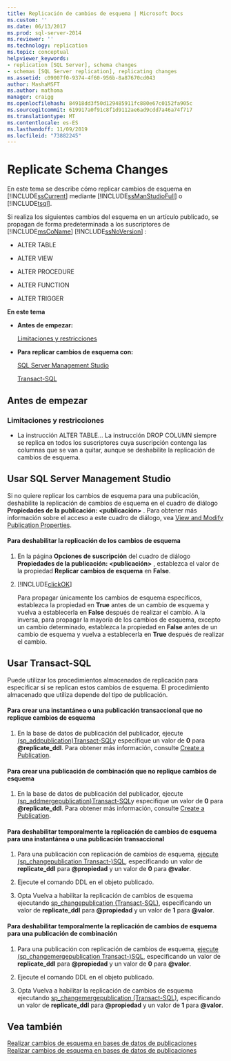 ```yaml
---
title: Replicación de cambios de esquema | Microsoft Docs
ms.custom: ''
ms.date: 06/13/2017
ms.prod: sql-server-2014
ms.reviewer: ''
ms.technology: replication
ms.topic: conceptual
helpviewer_keywords:
- replication [SQL Server], schema changes
- schemas [SQL Server replication], replicating changes
ms.assetid: c09007f0-9374-4f60-956b-8a87670cd043
author: MashaMSFT
ms.author: mathoma
manager: craigg
ms.openlocfilehash: 84918dd3f50d129485911fc880e67c0152fa905c
ms.sourcegitcommit: 619917a0f91c8f1d9112ae6ad9cdd7a46a74f717
ms.translationtype: MT
ms.contentlocale: es-ES
ms.lasthandoff: 11/09/2019
ms.locfileid: "73882245"
---
```

# <a name="replicate-schema-changes"></a>Replicate Schema Changes
  En este tema se describe cómo replicar cambios de esquema en [!INCLUDE[ssCurrent](../../../includes/sscurrent-md.md)] mediante [!INCLUDE[ssManStudioFull](../../../includes/ssmanstudiofull-md.md)] o [!INCLUDE[tsql](../../../includes/tsql-md.md)].  
  
 Si realiza los siguientes cambios del esquema en un artículo publicado, se propagan de forma predeterminada a los suscriptores de [!INCLUDE[msCoName](../../../includes/msconame-md.md)] [!INCLUDE[ssNoVersion](../../../includes/ssnoversion-md.md)] :  
  
-   ALTER TABLE  
  
-   ALTER VIEW  
  
-   ALTER PROCEDURE  
  
-   ALTER FUNCTION  
  
-   ALTER TRIGGER  
  
 **En este tema**  
  
-   **Antes de empezar:**  
  
     [Limitaciones y restricciones](#Restrictions)  
  
-   **Para replicar cambios de esquema con:**  
  
     [SQL Server Management Studio](#SSMSProcedure)  
  
     [Transact-SQL](#TsqlProcedure)  
  
##  <a name="BeforeYouBegin"></a> Antes de empezar  
  
###  <a name="Restrictions"></a> Limitaciones y restricciones  
  
-   La instrucción ALTER TABLE... La instrucción DROP COLUMN siempre se replica en todos los suscriptores cuya suscripción contenga las columnas que se van a quitar, aunque se deshabilite la replicación de cambios de esquema.  
  
##  <a name="SSMSProcedure"></a> Usar SQL Server Management Studio  
 Si no quiere replicar los cambios de esquema para una publicación, deshabilite la replicación de cambios de esquema en el cuadro de diálogo **Propiedades de la publicación: \<publicación>** . Para obtener más información sobre el acceso a este cuadro de diálogo, vea [View and Modify Publication Properties](view-and-modify-publication-properties.md).  
  
#### <a name="to-disable-replication-of-schema-changes"></a>Para deshabilitar la replicación de los cambios de esquema  
  
1.  En la página **Opciones de suscripción** del cuadro de diálogo **Propiedades de la publicación: \<publicación>** , establezca el valor de la propiedad **Replicar cambios de esquema** en **False**.  
  
2.  [!INCLUDE[clickOK](../../../includes/clickok-md.md)]  
  
     Para propagar únicamente los cambios de esquema específicos, establezca la propiedad en **True** antes de un cambio de esquema y vuelva a establecerla en **False** después de realizar el cambio. A la inversa, para propagar la mayoría de los cambios de esquema, excepto un cambio determinado, establezca la propiedad en **False** antes de un cambio de esquema y vuelva a establecerla en **True** después de realizar el cambio.  
  
##  <a name="TsqlProcedure"></a> Usar Transact-SQL  
 Puede utilizar los procedimientos almacenados de replicación para especificar si se replican estos cambios de esquema. El procedimiento almacenado que utiliza depende del tipo de publicación.  
  
#### <a name="to-create-a-snapshot-or-transactional-publication-that-does-not-replicate-schema-changes"></a>Para crear una instantánea o una publicación transaccional que no replique cambios de esquema  
  
1.  En la base de datos de publicación del publicador, ejecute [ &#40;sp_addpublication&#41;Transact-SQL](/sql/relational-databases/system-stored-procedures/sp-addpublication-transact-sql)y especifique un valor de **0** para **\@replicate_ddl**. Para obtener más información, consulte [Create a Publication](create-a-publication.md).  
  
#### <a name="to-create-a-merge-publication-that-does-not-replicate-schema-changes"></a>Para crear una publicación de combinación que no replique cambios de esquema  
  
1.  En la base de datos de publicación del publicador, ejecute [ &#40;sp_addmergepublication&#41;Transact-SQL](/sql/relational-databases/system-stored-procedures/sp-addmergepublication-transact-sql)y especifique un valor de **0** para **\@replicate_ddl**. Para obtener más información, consulte [Create a Publication](create-a-publication.md).  
  
#### <a name="to-temporarily-disable-replicating-schema-changes-for-a-snapshot-or-transactional-publication"></a>Para deshabilitar temporalmente la replicación de cambios de esquema para una instantánea o una publicación transaccional  
  
1.  Para una publicación con replicación de cambios de esquema, [ejecute &#40;sp_changepublication Transact-&#41;SQL](/sql/relational-databases/system-stored-procedures/sp-changepublication-transact-sql), especificando un valor de **replicate_ddl** para **\@propiedad** y un valor de **0** para **\@valor**.  
  
2.  Ejecute el comando DDL en el objeto publicado.  
  
3.  Opta Vuelva a habilitar la replicación de cambios de esquema ejecutando [sp_changepublication &#40;Transact-SQL&#41;](/sql/relational-databases/system-stored-procedures/sp-changepublication-transact-sql), especificando un valor de **replicate_ddl** para **\@propiedad** y un valor de **1** para **\@valor**.  
  
#### <a name="to-temporarily-disable-replicating-schema-changes-for-a-merge-publication"></a>Para deshabilitar temporalmente la replicación de cambios de esquema para una publicación de combinación  
  
1.  Para una publicación con replicación de cambios de esquema, [ejecute &#40;sp_changemergepublication Transact-&#41;SQL](/sql/relational-databases/system-stored-procedures/sp-changemergepublication-transact-sql), especificando un valor de **replicate_ddl** para **\@propiedad** y un valor de **0** para **\@valor**.  
  
2.  Ejecute el comando DDL en el objeto publicado.  
  
3.  Opta Vuelva a habilitar la replicación de cambios de esquema ejecutando [sp_changemergepublication &#40;Transact-SQL&#41;](/sql/relational-databases/system-stored-procedures/sp-changemergepublication-transact-sql), especificando un valor de **replicate_ddl** para **\@propiedad** y un valor de **1** para **\@valor**.  
  
## <a name="see-also"></a>Vea también  
 [Realizar cambios de esquema en bases de datos de publicaciones](make-schema-changes-on-publication-databases.md)   
 [Realizar cambios de esquema en bases de datos de publicaciones](make-schema-changes-on-publication-databases.md)  
  
  
